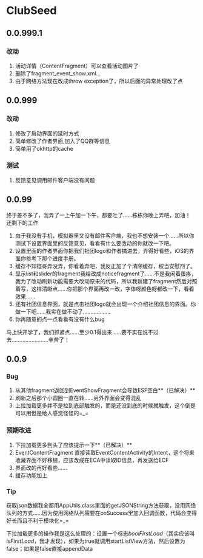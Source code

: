 # ClubSeed

## 0.0.999.1 ##

### 改动 ###
1. 活动详情（ContentFragment）可以查看活动图片了
2. 删除了fragment_event_show.xml...
3. 由于网络方法现在改成throw exception了，所以后面的异常处理改了点

## 0.0.999 ##
### 改动 ###
1. 修改了启动界面的延时方式
2. 简单修改了作者界面,加入了QQ群等信息
3. 简单用了okhttp的cache

### 测试 ###
1. 反馈意见调用邮件客户端没有问题




## 0.0.99 ##
终于差不多了，我弄了一上午加一下午，都要吐了……栋栋你晚上弄吧，加油！
还剩下的工作

1. 由于我没有手机，模拟器里又没有邮件客户端，我也不想安装一个……所以你测试下设置界面里的反馈意见，看看有什么要改动的你就改一下吧。
2. 设置里面的作者界面你把我们社团logo和作者搞进去，弄得好看些，iOS的界面你参考下那个进度手册。
3. 缓存不知铿哥弄没弄，你看着弄吧，我反正加了个清除缓存，权当安慰剂了。
4. 显示list和slider的fragment我给改成noticefragment了……不是我闲着蛋疼，我为了改动刷新功能需要大改动原来的代码，所以我新建了fragment然后对照着写，这样清晰点……你把那个界面再改一改，字体呀颜色呀都改一下，看看效果……
5. 还有社团信息界面，就是点击社团logo就会出现一个介绍社团信息的界面。你做一下吧……我实在做不动了………………
6. 你再随意的点一点看看有没有什么bug

马上快开学了，我们抓紧点……至少0.1得出来……要不实在说不过去……………………辛苦了！


## 0.0.9 ##

### Bug ###
1. 从其他fragment返回到EventShowFragment会导致ESF空白**（已解决）**
2. 刷新之后那个小圆圈一直在转……另外界面会变得混乱
3. 上拉加载更多并不是拉到底部触发的，而是还没到底的时候就触发，这个倒是可以用但是给人感觉怪怪的=_=

### 预期改进 ###
1. 下拉加载更多到头了应该提示一下**（已解决）**
2. EventContentFragment 直接读取EventContentActivity的Intent，这个将来收藏界面不好移植，应该改成在ECA中读取ID信息，再发送给ECF
3. 界面改的再好看些……
4. 缓存功能加上

### Tip ###
获取json数据我全都用AppUtils.class里面的getJSONString方法获取，没用网络队列的方式……因为使用网络队列需要在onSuccess里加入回调函数，代码会变得好长而且不利于模块化=_=

下拉加载更多的操作我是这么处理的：设置一个标志*boolFirstLoad*（其实应该叫*isFirstLoad*，我才发现），如果为true就调用startListView方法，然后设置为false；如果是false直接appendData